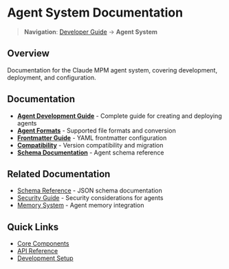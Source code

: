# Agent System Documentation

> **Navigation**: [Developer Guide](../README.md) → **Agent System**

## Overview

Documentation for the Claude MPM agent system, covering development, deployment, and configuration.

## Documentation

- **[Agent Development Guide](./AGENT_DEVELOPMENT.md)** - Complete guide for creating and deploying agents
- **[Agent Formats](./formats.md)** - Supported file formats and conversion
- **[Frontmatter Guide](./frontmatter.md)** - YAML frontmatter configuration
- **[Compatibility](./compatibility.md)** - Version compatibility and migration
- **[Schema Documentation](./schema.md)** - Agent schema reference

## Related Documentation

- [Schema Reference](../schemas/SCHEMA_REFERENCE.md) - JSON schema documentation
- [Security Guide](../security/SECURITY.md) - Security considerations for agents
- [Memory System](../memory/MEMORY_SYSTEM.md) - Agent memory integration

## Quick Links

- [Core Components](../02-core-components/agent-system.md)
- [API Reference](../04-api-reference/agent-lifecycle-api.md)
- [Development Setup](../03-development/setup.md)
